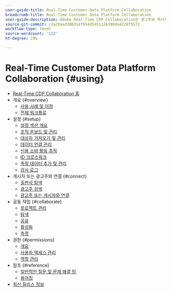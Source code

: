```yaml
---
user-guide-title: Real-Time Customer Data Platform Collaboration
breadcrumb-title: Real-Time Customer Data Platform Collaboration
user-guide-description: Adobe Real-Time CDP Collaboration은 광고주와 게시자 간의 원활하고 안전한 데이터 공유 및 공동 작업을 지원하여 실시간 대상 통찰력과 개인화된 마케팅 전략을 촉진합니다.
source-git-commit: c2a20aad386314f654d5451126390da4228f5572
workflow-type: tm+mt
source-wordcount: '122'
ht-degree: 19%

---
```



# Real-Time Customer Data Platform Collaboration {#using}

* [Real-Time CDP Collaboration 홈](./home.md)
* 개요 {#overview}
   * [사용 사례 및 이점](./use-cases-benefits.md)
   * [전체 워크플로](./end-to-end-workflow.md)
* 설정 {#setup}
   * [설정 섹션 개요](./setup/setup-overview.md)
   * [조직 온보드 및 관리](./setup/onboard-organization.md)
   * [대상자 가져오기 및 관리](./setup/onboard-audiences.md)
   * [데이터 연결 관리](./setup/manage-data-connection.md)
   * [신용 소비 활동 추적](/help/guide/setup/my-activity.md)
   * [ID 크로스워크](./setup/identity-crosswalk.md)
   * [측정 데이터 추가 및 관리](./setup/onboard-measurement-data.md)
   * [감사 로그](./setup/audit-logs.md)
* 게시자 또는 광고주와 연결 {#connect}
   * [출판사 탐색](./connect/discover-publishers.md)
   * [광고주 검색](./connect/discover-advertisers.md)
   * [광고주 또는 게시자와 연결](./connect/establishing-connections.md)
* 공동 작업 {#collaborate}
   * [프로젝트 관리](./collaborate/manage-projects.md)
   * [탐색](./collaborate/discover.md)
   * [공유](./collaborate/share.md)
   * [활성화](./collaborate/activate.md)
   * [측정](./collaborate/measure.md)
* 권한 {#permissions}
   * [개요](/help/guide/permissions/overview.md)
   * [사용자 액세스 관리](/help/guide/permissions/manage-user-access.md)
   * [역할 관리](/help/guide/permissions/manage-roles.md)
* 참조 {#reference}
   * [일반적인 질문 및 문제 해결 팁](./faqs/common-questions.md)
   * [용어집](./glossary.md)
* [최신 릴리스 정보](/help/guide/release-notes/latest.md)
